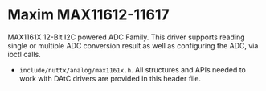 # Maxim MAX11612-11617

MAX1161X 12-Bit I2C powered ADC Family. This driver supports reading
single or multiple ADC conversion result as well as configuring the ADC,
via ioctl calls.

  - `include/nuttx/analog/max1161x.h`. All structures and APIs needed to
    work with DAtC drivers are provided in this header file.
